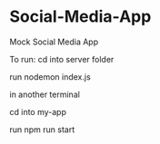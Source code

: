# Social-Media-App
Mock Social Media App


To run:
cd into server folder

run nodemon index.js

in another terminal

cd into my-app

run npm run start
